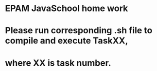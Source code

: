 # EPAM JavaSchool home work
# Please run corresponding .sh file to compile and execute TaskXX, 
# where XX is task number.

